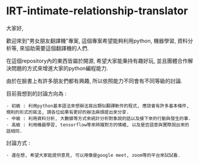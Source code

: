 # IRT-intimate-relationship-translator

大家好, 


歡迎來到"男女朋友翻譯機"專案, 這個專案希望能夠利用python, 機器學習, 資料分析等, 來協助需要這個翻譯機的人們.

在這個repository內的東西皆屬於開源, 希望大家能秉持有趣好玩, 並且團體合作解決問題的方式來增進大家的python編程能力.

由於在臉書上有許多朋友們都有興趣, 所以依照能力不同會有不同等級的討論.

目前我想到的討論方向為 :

    - 初級 : 利用python基本語法來想辦法寫出類似翻譯軟件的程式, 應該會有許多基本條件, 規則的形式的寫法, 請各位如果有更好的辦法麻煩提出來分享.
    - 中級 : 利用資料分析, 大數據等方式來統計分析對象說的話以及接下來的行動與發生的事.
    - 高級 : 利用機器學習, tensorflow等來辨識對方的情緒, 以及是否語意與實際說出來的話相同.

討論方式 :
    
    - 還在想, 希望大家能提供意見, 可以用像是google meet, zoom等的平台來試試看.
